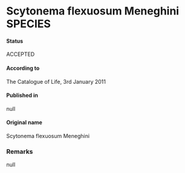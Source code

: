 Scytonema flexuosum Meneghini SPECIES
=======

#### Status
ACCEPTED

#### According to
The Catalogue of Life, 3rd January 2011

#### Published in
null

#### Original name
Scytonema flexuosum Meneghini

### Remarks
null